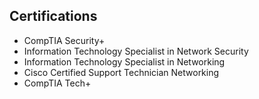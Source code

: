 ## Certifications
- CompTIA Security+
- Information Technology Specialist in Network Security
- Information Technology Specialist in Networking
- Cisco Certified Support Technician Networking
- CompTIA  Tech+
